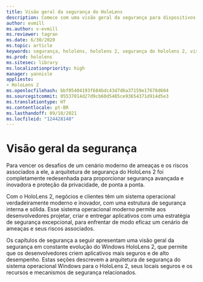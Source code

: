 ```yaml
---
title: Visão geral da segurança do HoloLens
description: Comece com uma visão geral da segurança para dispositivos de realidade misturada HoloLens.
author: evmill
ms.author: v-evmill
ms.reviewer: tagran
ms.date: 6/30/2020
ms.topic: article
keywords: segurança, hololens, hololens 2, segurança do hololens 2, visão geral da segurança
ms.prod: hololens
ms.sitesec: library
ms.localizationpriority: high
manager: yannisle
appliesto:
- HoloLens 2
ms.openlocfilehash: bbf05404193f684bdc43d7d6a37159e17678d604
ms.sourcegitcommit: 05537014d27d9cb60d5485ce93654371d914d5e3
ms.translationtype: HT
ms.contentlocale: pt-BR
ms.lasthandoff: 09/10/2021
ms.locfileid: "124428148"
---
```

# <a name="security-overview"></a>Visão geral da segurança

Para vencer os desafios de um cenário moderno de ameaças e os riscos associados a ele, a arquitetura de segurança do HoloLens 2 foi completamente redesenhada para proporcionar segurança avançada e inovadora e proteção da privacidade, de ponta a ponta.

Com o HoloLens 2, negócios e clientes têm um sistema operacional verdadeiramente moderno e inovador, com uma estrutura de segurança interna e sólida. Esse sistema operacional moderno permite aos desenvolvedores projetar, criar e entregar aplicativos com uma estratégia de segurança excepcional, para enfrentar de modo eficaz um cenário de ameaças e seus riscos associados. 

Os capítulos de segurança a seguir apresentam uma visão geral da segurança em constante evolução do Windows HoloLens 2, que permite que os desenvolvedores criem aplicativos mais seguros e de alto desempenho. Estas seções descrevem a arquitetura de segurança do sistema operacional Windows para o HoloLens 2, seus locais seguros e os recursos e mecanismos de segurança relacionados.
